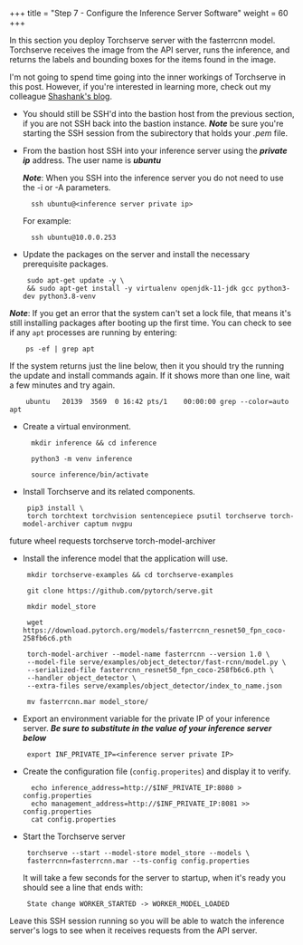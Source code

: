 +++
title = "Step 7 - Configure the Inference Server Software"
weight = 60
+++

In this section you deploy Torchserve server with the fasterrcnn model. Torchserve receives the image from the API server, runs the inference, and returns the labels and bounding boxes for the items found in the image.

I'm not going to spend time going into the inner workings of Torchserve in this post. However, if you're interested in learning more, check out my colleague [Shashank's blog](https://aws.amazon.com/blogs/machine-learningdeploying-pytorch-models-for-inference-at-scale-using-torchserve/).

* You should still be SSH'd into the bastion host from the previous section, if you are not SSH back into the bastion instance. ***Note*** be sure you're starting the SSH session from the subirectory that holds your *.pem* file.


* From the bastion host SSH into your inference server using the ***private ip*** address. The user name is ***ubuntu***

    ***Note***: When you SSH into the inference server you do not need to use the -i or -A parameters.

        ssh ubuntu@<inference server private ip>

    For example:

        ssh ubuntu@10.0.0.253

*  Update the packages on the server and install the necessary prerequisite packages.
    
        sudo apt-get update -y \
        && sudo apt-get install -y virtualenv openjdk-11-jdk gcc python3-dev python3.8-venv

 ***Note***: If you get an error that the system can't set a lock file, that means it's still installing packages after booting up the first time. You can check to see if any `apt` processes are running by entering:

        ps -ef | grep apt

If the system returns just the line below, then it you should try the running the update and install commands again. If it shows more than one line, wait a few minutes and try again. 

        ubuntu   20139  3569  0 16:42 pts/1    00:00:00 grep --color=auto apt

* Create a virtual environment.
    
        mkdir inference && cd inference
        
        python3 -m venv inference
        
        source inference/bin/activate

*  Install Torchserve and its related components.
    
        pip3 install \
        torch torchtext torchvision sentencepiece psutil torchserve torch-model-archiver captum nvgpu

future wheel requests torchserve torch-model-archiver

*  Install the inference model that the application will use.
    
        mkdir torchserve-examples && cd torchserve-examples
        
        git clone https://github.com/pytorch/serve.git
        
        mkdir model_store
        
        wget https://download.pytorch.org/models/fasterrcnn_resnet50_fpn_coco-258fb6c6.pth
        
        torch-model-archiver --model-name fasterrcnn --version 1.0 \
        --model-file serve/examples/object_detector/fast-rcnn/model.py \
        --serialized-file fasterrcnn_resnet50_fpn_coco-258fb6c6.pth \
        --handler object_detector \
        --extra-files serve/examples/object_detector/index_to_name.json
        
        mv fasterrcnn.mar model_store/

*  Export an environment variable for the private IP of your inference server. ***Be sure to substitute in the value of your inference server below***

        export INF_PRIVATE_IP=<inference server private IP>

* Create the configuration file (`config.properites`) and display it to verify. 

        echo inference_address=http://$INF_PRIVATE_IP:8080 > config.properties
        echo management_address=http://$INF_PRIVATE_IP:8081 >> config.properties
        cat config.properties

*  Start the Torchserve server
    
        torchserve --start --model-store model_store --models \
        fasterrcnn=fasterrcnn.mar --ts-config config.properties
    
    It will take a few seconds for the server to startup, when it's
    ready you should see a line that ends with:

        State change WORKER_STARTED -> WORKER_MODEL_LOADED

Leave this SSH session running so you will be able to watch the
inference server's logs to see when it receives requests from the API
server.